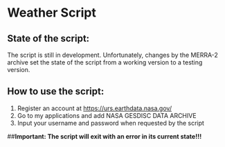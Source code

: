 # Weather Script

## State of the script:
The script is still in development. Unfortunately, changes by the MERRA-2 archive set the state of the script from a working version to a testing version. 

## How to use the script:
1. Register an account at https://urs.earthdata.nasa.gov/
2. Go to my applications and add NASA GESDISC DATA ARCHIVE
3. Input your username and password when requested by the script

##**Important: The script will exit with an error in its current state!!!**
